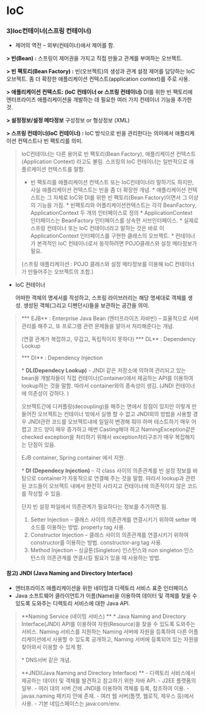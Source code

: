 # IoC

### 3)Ioc컨테이너(스프링 컨테이너)

- 제어의 역전 – 외부(컨테이너)에서 제어를 함.

**> 빈(Bean) :**
 스프링이 제어권을 가지고 직접 만들고 관계를 부여하는 오브젝트.

**> 빈 팩토리(Bean Factory) :**
빈(오브젝트)의 생성과 관계 설정 제어를 담당하는 IoC오브젝트.
 좀 더 확장한 애플리케이션 컨텍스트(application context)를 주로 사용.

**> 애플리케이션 컨텍스트: (IoC 컨테이너 or 스프링 컨테이너)**
 DI를 위한 빈 팩토리에 엔터프라이즈 애플리케이션을 개발하는 데 필요한 여러 가지 컨테이너 기능을 추가한 것.

**> 설정정보/설정 메타정보**
 구성정보 or 형상정보 (XML)

**> 스프링 컨테이너(IoC 컨테이너) :**
 IoC 방식으로 빈을 관리한다는 의미에서 애플리케이션 컨텍스트나 빈 팩토리를 의미.

>IoC컨테이너는 다른 용어로 빈 팩토리(Bean Factory), 애플리케이션 컨텍스트(Application Context) 라고도 불림. 스프링의 IoC 컨테이너는 일반적으로 애플르케이션 컨텍스트를 말함.
>
> * 빈 팩토리를 애플리케이션 컨텍스트 또는 IoC컨테이너라 말하기도 하지만, 사실 애플리케이션 컨텍스트는 빈을 좀 더 확장한 개념.
>\* 애플리케이션 컨텍스트는 그 자체로 IoC와 DI를 위한 빈 팩토리(Bean Factory)이면서 그 이상의 기능을 가짐.
>\* 빈팩토리와 어플리케이션컨텍스트는 각각 BeanFactory, ApplicationContext 두 개의 인터페이스로 정의
>\* ApplicationContext 인터페이스는 BeanFactory 인터페이스를 상속한 서브인터페이스.
>\* 실제로 스프링 컨테이너 또는 IoC 컨테이너라고 말하는 것은 바로 이 ApplicationContext 인터페이스를 구현한 클래스의 오브젝트.
>\* 컨테이너가 본격적인 IoC 컨테이너로서 동작하려면 POJO클래스와 설정 메타정보가 필요.
>
>  (스프링 애플리케이션 : POJO 클래스와 설정 메타정보를 이용해 IoC 컨테이너가 만들어주는 오브젝트의 조합.)

- IoC 컨테이너

  어떠한 객체의 명세서를 작성하고, 스프링 라이브러리는 해당 명세대로 객체를 생성. 생성된 객체(그리고 디펜던시)들을 보관하는 공간을 의미.

>*** EJB** : Enterprise Java Bean (엔터프라이즈 자바빈) – 효율적으로 서버 관리를 해주고, 또 프로그램 관련 문제들을 알아서 처리해준다는 개념.
>
> (연결 관계가 복잡하고, 무겁고, 독립적이지 못하다)
>*** DL** : Dependency Lookup 
>
>*** DI** : Dependency Injection 
>
>\* **DL(Dependecy Lookup)** - JNDI 같은 저장소에 의하여 관리되고 있는 bean을 개발자들이 직접 컨테이너(Container)에서 제공하는 API를 이용하여 lookup하는 것을 말함. 따라서 container와의 종속성이 생김. (JNDI 컨테이너에 의존성이 강하다. )
>
> 오브젝트간에 디커플링(decoupling)을 해주는 면에서 장점이 있지만 이렇게 만들어진 오브젝트는 컨테이너 밖에서 실행 할 수 없고 JNDI외의 방법을 사용할 경우 JNDI관련 코드를 오브젝트내에 일일히 변경해 줘야 하며 테스트하기 매우 어렵고 코드 양이 매우 증가하고 매번 Casting해야 하고 NamingException같은 checked exception을 처리하기 위해서 exception처리구조가 매우 복잡해지는 단점이 있음.
>
> EJB container, Spring container 에서 지원.
>
> 
>
>\* **DI (Dependecy Injection)** – 각 class 사이의 의존관계를 빈 설정 정보를 바탕으로 container가 자동적으로 연결해 주는 것을 말함. 따라서 lookup과 관련된 코드들이 오브젝트 내에서 완전히 사라지고 컨테이너에 의존적이지 않은 코드를 작성할 수 있음.
>
> 단지 빈 설정 파일에서 의존관계가 필요하다는 정보를 추가하면 됨.
>1) Setter Injection – 클래스 사이의 의존관계를 연결시키기 위하여 setter 메소드를 이용하는 방법. property tag 사용.
>2) Constructor Injection – 클래스 사이의 의존관계를 연결시키기 위하여 constructor를 이용하는 방법. constructor-arg tag 사용.
>3) Method Injection – 싱글톤(Singleton) 인스턴스와 non singleton 인스턴스의 의존관계를 연결시킬 필요가 있을 때 사용하는 방법.

#### 참고) JNDI (Java Naming and Directory Interface)

- 엔터프라이즈 애플리케이션을 위한 네이밍과 디렉토리 서비스 표준 인터페이스
- Java 소프트웨어 클라이언트가 이름(Name)을 이용하여 데이터 및 객체를 찾을 수 있도록 도와주는 디렉토리 서비스에 대한 Java API.

>**Naming Service (네이밍 서비스)
>** * Java Naming and Directory Interface(JNDI) API를 이용하여 자원(Resource)을 찾을 수 있도록 도와주는 서비스. Naming 서비스를 지원하는 Naming 서버에 자원을 등록하여 다른 어플리케이션에서 사용할 수 있도록 공개하고, Naming 서버에 등록되어 있는 자원을 찾아와서 이용할 수 있게 함.
>
> \* DNS서버 같은 개념.
>
> 
>
>**JNDI(Java Naming and Directory Interface)
>** - 디렉토리 서비스에서 제공하는 데이터 및 객체를 발견하고 참고하기 위한 자바 API.
> \- J2EE 플랫폼의 일부.
> \- 여러 대의 서버 간에 JNDI를 이용하여 객체를 등록, 참조하여 이용.
> \- javax.naming 패키지 안에 존재.
> \- 여러 웹 서버(톰캣, 웹로직, 제우스 등)에서 사용.
> \- 기본 네임스페이스는 java:com/env.